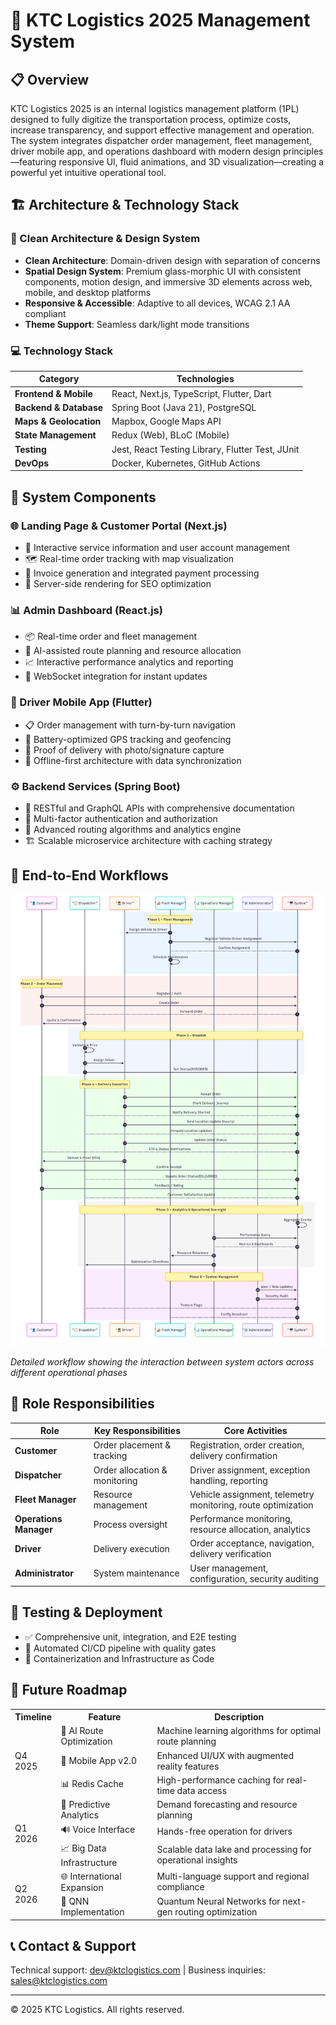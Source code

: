 # 🚚 KTC Logistics 2025 Management System

## 📋 Overview

KTC Logistics 2025 is an internal logistics management platform (1PL) designed to fully digitize the transportation process, optimize costs, increase transparency, and support effective management and operation. The system integrates dispatcher order management, fleet management, driver mobile app, and operations dashboard with modern design principles—featuring responsive UI, fluid animations, and 3D visualization—creating a powerful yet intuitive operational tool.

## 🏗️ Architecture & Technology Stack

### 🧩 Clean Architecture & Design System
- **Clean Architecture**: Domain-driven design with separation of concerns
- **Spatial Design System**: Premium glass-morphic UI with consistent components, motion design, and immersive 3D elements across web, mobile, and desktop platforms
- **Responsive & Accessible**: Adaptive to all devices, WCAG 2.1 AA compliant
- **Theme Support**: Seamless dark/light mode transitions

### 💻 Technology Stack
| Category | Technologies |
|----------|--------------|
| **Frontend & Mobile** | React, Next.js, TypeScript, Flutter, Dart |
| **Backend & Database** | Spring Boot (Java 21), PostgreSQL |
| **Maps & Geolocation** | Mapbox, Google Maps API |
| **State Management** | Redux (Web), BLoC (Mobile) |
| **Testing** | Jest, React Testing Library, Flutter Test, JUnit |
| **DevOps** | Docker, Kubernetes, GitHub Actions |

## 🧩 System Components

### 🌐 Landing Page & Customer Portal (Next.js)
- 📱 Interactive service information and user account management
- 🗺️ Real-time order tracking with map visualization
- 📄 Invoice generation and integrated payment processing
- 🚀 Server-side rendering for SEO optimization

### 📊 Admin Dashboard (React.js)
- 📦 Real-time order and fleet management 
- 🚚 AI-assisted route planning and resource allocation
- 📈 Interactive performance analytics and reporting
- 🔄 WebSocket integration for instant updates

### 📱 Driver Mobile App (Flutter)
- 📋 Order management with turn-by-turn navigation
- 📍 Battery-optimized GPS tracking and geofencing
- 📸 Proof of delivery with photo/signature capture
- 📵 Offline-first architecture with data synchronization

### ⚙️ Backend Services (Spring Boot)
- 🔄 RESTful and GraphQL APIs with comprehensive documentation
- 🔐 Multi-factor authentication and authorization
- 🧮 Advanced routing algorithms and analytics engine
- 🏗️ Scalable microservice architecture with caching strategy

## 🔄 End-to-End Workflows

![KTC Logistics Workflow Diagram](docs/diagrams/phases_diagram.png)

*Detailed workflow showing the interaction between system actors across different operational phases*

## 👥 Role Responsibilities

| Role | Key Responsibilities | Core Activities |
|------|---------------------|-----------------|
| **Customer** | Order placement & tracking | Registration, order creation, delivery confirmation |
| **Dispatcher** | Order allocation & monitoring | Driver assignment, exception handling, reporting |
| **Fleet Manager** | Resource management | Vehicle assignment, telemetry monitoring, route optimization |
| **Operations Manager** | Process oversight | Performance monitoring, resource allocation, analytics |
| **Driver** | Delivery execution | Order acceptance, navigation, delivery verification |
| **Administrator** | System maintenance | User management, configuration, security auditing |

## 🧪 Testing & Deployment
- ✅ Comprehensive unit, integration, and E2E testing
- 🔄 Automated CI/CD pipeline with quality gates
- 🐳 Containerization and Infrastructure as Code

## 🔮 Future Roadmap

<table>
  <tr>
    <th>Timeline</th>
    <th>Feature</th>
    <th>Description</th>
  </tr>
  <tr>
    <td rowspan="3">Q4 2025</td>
    <td>🤖 AI Route Optimization</td>
    <td>Machine learning algorithms for optimal route planning</td>
  </tr>
  <tr>
    <td>📱 Mobile App v2.0</td>
    <td>Enhanced UI/UX with augmented reality features</td>
  </tr>
  <tr>
    <td>📊 Redis Cache</td>
    <td>High-performance caching for real-time data access</td>
  </tr>
  <tr>
    <td rowspan="3">Q1 2026</td>
    <td>🧠 Predictive Analytics</td>
    <td>Demand forecasting and resource planning</td>
  </tr>
  <tr>
    <td>🔊 Voice Interface</td>
    <td>Hands-free operation for drivers</td>
  </tr>
  <tr>
    <td>📈 Big Data Infrastructure</td>
    <td>Scalable data lake and processing for operational insights</td>
  </tr>
  <tr>
    <td rowspan="2">Q2 2026</td>
    <td>🌐 International Expansion</td>
    <td>Multi-language support and regional compliance</td>
  </tr>
  <tr>
    <td>🔬 QNN Implementation</td>
    <td>Quantum Neural Networks for next-gen routing optimization</td>
  </tr>
</table>

## 📞 Contact & Support
Technical support: dev@ktclogistics.com | Business inquiries: sales@ktclogistics.com

---

© 2025 KTC Logistics. All rights reserved.
